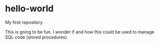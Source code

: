 # hello-world
My first repository

This is going to be fun. 
I wonder if and how this could be used to manage SQL code (stored procedures). 
